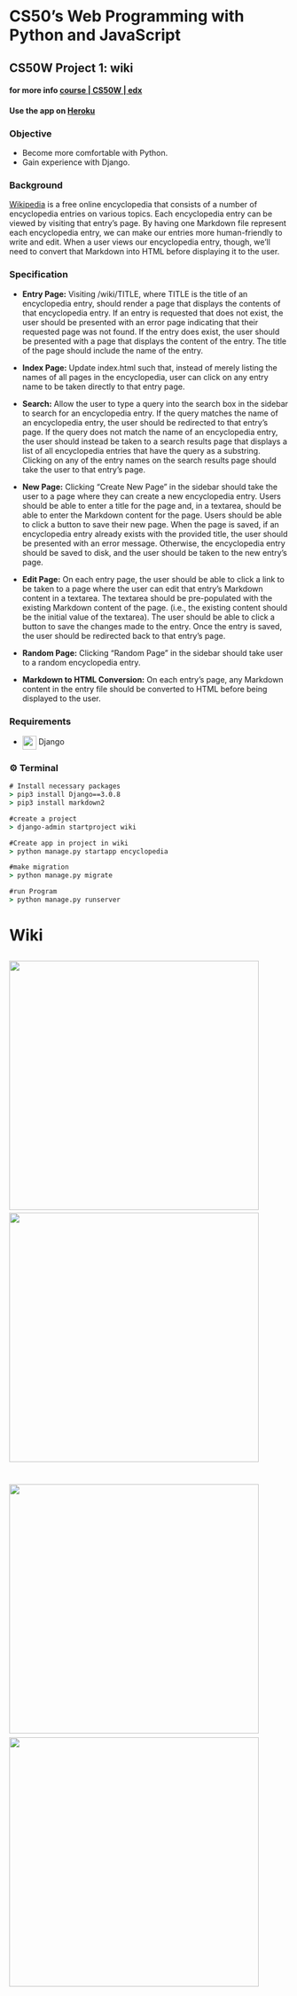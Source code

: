 # CS50’s Web Programming with Python and JavaScript
## CS50W Project 1: wiki 
#### for more info [course | CS50W | edx](https://courses.edx.org/courses/course-v1:HarvardX+CS50W+Web/course/)

#### Use the app on [Heroku](https://wi-ki.herokuapp.com/)

### Objective

* Become more comfortable with Python.
* Gain experience with Django.

### Background

[Wikipedia](https://www.wikipedia.org/) is a free online encyclopedia that consists of a number of encyclopedia entries on various topics.
Each encyclopedia entry can be viewed by visiting that entry’s page. 
By having one Markdown file represent each encyclopedia entry, we can make our entries more human-friendly to write and edit. When a user
views our encyclopedia entry, though, we’ll need to convert that Markdown into HTML before displaying it to the user.

### Specification

* **Entry Page:** Visiting /wiki/TITLE, where TITLE is the title of an encyclopedia entry, should render a page that displays the contents of that encyclopedia entry.
If an entry is requested that does not exist, the user should be presented with an error page indicating that their requested page was not found.
If the entry does exist, the user should be presented with a page that displays the content of the entry. The title of the page should include the name of the entry.

* **Index Page:** Update index.html such that, instead of merely listing the names of all pages in the encyclopedia, user can click on any entry name to be taken directly to that entry page.

* **Search:** Allow the user to type a query into the search box in the sidebar to search for an encyclopedia entry.
If the query matches the name of an encyclopedia entry, the user should be redirected to that entry’s page.
If the query does not match the name of an encyclopedia entry, the user should instead be taken to a search results page that displays a list of all encyclopedia entries that have the query as a substring.
Clicking on any of the entry names on the search results page should take the user to that entry’s page.

* **New Page:** Clicking “Create New Page” in the sidebar should take the user to a page where they can create a new encyclopedia entry.
Users should be able to enter a title for the page and, in a textarea, should be able to enter the Markdown content for the page.
Users should be able to click a button to save their new page.
When the page is saved, if an encyclopedia entry already exists with the provided title, the user should be presented with an error message.
Otherwise, the encyclopedia entry should be saved to disk, and the user should be taken to the new entry’s page.

* **Edit Page:** On each entry page, the user should be able to click a link to be taken to a page where the user can edit that entry’s Markdown content in a textarea.
The textarea should be pre-populated with the existing Markdown content of the page. (i.e., the existing content should be the initial value of the textarea).
The user should be able to click a button to save the changes made to the entry.
Once the entry is saved, the user should be redirected back to that entry’s page.

* **Random Page:** Clicking “Random Page” in the sidebar should take user to a random encyclopedia entry.

* **Markdown to HTML Conversion:** On each entry’s page, any Markdown content in the entry file should be converted to HTML before being displayed to the user. 


### Requirements
* <img src="https://avatars1.githubusercontent.com/u/27804?s=400&v=4" width="25" valign="middle"> Django

### :gear: Terminal 

```cmd
# Install necessary packages
> pip3 install Django==3.0.8
> pip3 install markdown2

#create a project 
> django-admin startproject wiki

#Create app in project in wiki
> python manage.py startapp encyclopedia

#make migration 
> python manage.py migrate

#run Program
> python manage.py runserver 
```

# Wiki

 <img src="https://i.ibb.co/KsfDyJR/1.png" width="450" valign="abs-middle">&nbsp;&nbsp;&nbsp;<img src="https://i.ibb.co/Xt1F0ft/2.png" width="450" valign="abs-middle">   
 ------------------------
 
 <img src="https://i.ibb.co/2kSHtWw/3.png" width="450" valign="abs-middle">&nbsp;&nbsp;&nbsp;<img src="https://i.ibb.co/VJSNDws/4.png" width="450" valign="abs-middle"> 
 ===============

